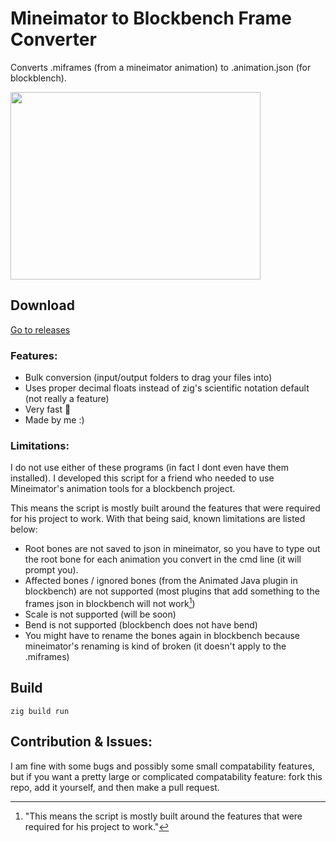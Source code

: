 # Mineimator to Blockbench Frame Converter
Converts .miframes (from a mineimator animation) to .animation.json (for blockblench).

<img src="https://github.com/sarr-io/mineimator-to-blockbench/assets/49985341/699e932c-2171-4745-b00f-fce9667b4021" width="400" height="300"/>

## Download
[Go to releases](https://github.com/sarr-io/mineimator-to-blockbench/releases)

### Features:
- Bulk conversion (input/output folders to drag your files into)
- Uses proper decimal floats instead of zig's scientific notation default (not really a feature)
- Very fast 💯
- Made by me :)

### Limitations:
I do not use either of these programs (in fact I dont even have them installed). I developed this script for a friend who needed to use Mineimator's animation tools for a blockbench project.

This means the script is mostly built around the features that were required for his project to work. With that being said, known limitations are listed below:
- Root bones are not saved to json in mineimator, so you have to type out the root bone for each animation you convert in the cmd line (it will prompt you).
- Affected bones / ignored bones (from the Animated Java plugin in blockbench) are not supported (most plugins that add something to the frames json in blockbench will not work[^1])
- Scale is not supported (will be soon)
- Bend is not supported (blockbench does not have bend)
- You might have to rename the bones again in blockbench because mineimator's renaming is kind of broken (it doesn't apply to the .miframes)

## Build
```zig
zig build run
```

## Contribution & Issues:
I am fine with some bugs and possibly some small compatability features, but if you want a pretty large or complicated compatability feature: fork this repo, add it yourself, and then make a pull request.

[^1]: "This means the script is mostly built around the features that were required for his project to work."
